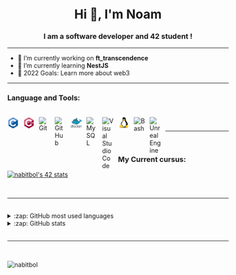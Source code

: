 <h1 align="center">Hi 👋, I'm Noam</h1>
<h3 align="center">I am a software developer and 42 student !</h3>

---

- 🔭 I’m currently working on **ft_transcendence**
- 🌱 I’m currently learning **NestJS**
- 🥅 2022 Goals: Learn more about web3

---

<h3 align="left">Language and Tools:</h3>

<br />

<img align="left" alt="C" width="26px" src="https://raw.githubusercontent.com/devicons/devicon/master/icons/c/c-original.svg" style="padding-right:10px;" />
<img align="left" alt="C++" width="26px" src="https://raw.githubusercontent.com/devicons/devicon/master/icons/cplusplus/cplusplus-original.svg" style="padding-right:10px;" />
<img align="left" alt="Git" width="26px" src="https://cdn.jsdelivr.net/gh/devicons/devicon/icons/git/git-original.svg" style="padding-right:10px;" />
<img align="left" alt="GitHub" width="26px" src="https://user-images.githubusercontent.com/3369400/139447912-e0f43f33-6d9f-45f8-be46-2df5bbc91289.png" style="padding-right:10px;" />
<img align="left" alt="Docker" width="26px" src="https://raw.githubusercontent.com/devicons/devicon/master/icons/docker/docker-original-wordmark.svg" style="padding-right:10px;" />
<img align="left" alt="MySQL" width="26px" src="https://cdn.jsdelivr.net/gh/devicons/devicon/icons/mysql/mysql-original.svg" style="padding-right:10px;" />
<img align="left" alt="Visual Studio Code" width="26px" src="https://cdn.jsdelivr.net/gh/devicons/devicon/icons/vscode/vscode-original.svg" style="padding-right:10px;" />
<img align="left" alt="Linux" width="26px" src="https://raw.githubusercontent.com/devicons/devicon/master/icons/linux/linux-original.svg" style="padding-right:10px;" />
<img align="left" alt="Bash" width="26px" src="https://www.vectorlogo.zone/logos/gnu_bash/gnu_bash-icon.svg" style="padding-right:10px;" />
<img align="left" alt="UnrealEngine" width="26px" src="https://raw.githubusercontent.com/kenangundogan/fontisto/036b7eca71aab1bef8e6a0518f7329f13ed62f6b/icons/svg/brand/unreal-engine.svg" style="padding-right:10px;" />

<br />

---

<br />

<h3 align="left">My Current cursus:</h3>

[![nabitbol's 42 stats](https://badge42.herokuapp.com/api/stats/nabitbol)](https://github.com/JaeSeoKim/badge42)

<br />

---

<br />


<details>
  <summary>:zap: GitHub most used languages</summary>

  <p><img align="left" src="https://github-readme-stats.vercel.app/api/top-langs?username=nabitbol&show_icons=true&locale=en&layout=compact&theme=dark" alt="nabitbol" /></p>

</details>

<details>
  <summary>:zap: GitHub stats</summary>

  <p><img align="center" src="https://github-readme-stats.vercel.app/api?username=nabitbol&show_icons=true&locale=en&theme=dark" alt="nabitbol" /></p>

</details>

<br />

---

<br />

<p align="left"> <img src="https://komarev.com/ghpvc/?username=nabitbol&label=Profile%20views&color=0e75b6&style=flat" alt="nabitbol" /> </p>
